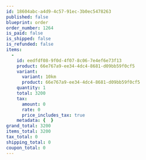 ```yaml
---
id: 18604abc-a4d9-4c57-91ec-3b0ec5478263
published: false
blueprint: order
order_number: 1264
is_paid: false
is_shipped: false
is_refunded: false
items:
  -
    id: eedfdf08-9f0d-4f07-8c06-7e4ef6e73f13
    product: 66e767a9-ee34-4dc4-8681-d09bb59f0cf5
    variant:
      variant: 10km
      product: 66e767a9-ee34-4dc4-8681-d09bb59f0cf5
    quantity: 1
    total: 3200
    tax:
      amount: 0
      rate: 0
      price_includes_tax: true
    metadata: {  }
grand_total: 3200
items_total: 3200
tax_total: 0
shipping_total: 0
coupon_total: 0
---
```

